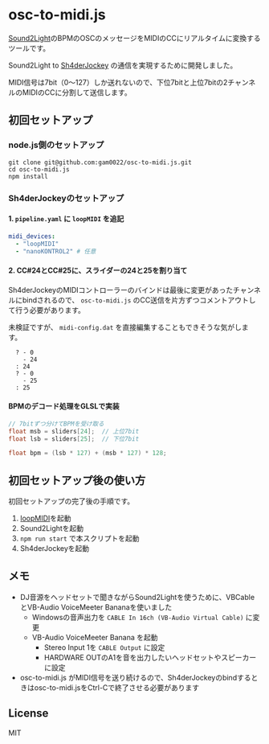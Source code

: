 # osc-to-midi.js

[Sound2Light](https://github.com/ETCLabs/Sound2Light)のBPMのOSCのメッセージをMIDIのCCにリアルタイムに変換するツールです。

Sound2Light to [Sh4derJockey](https://github.com/slerpyyy/sh4der-jockey) の通信を実現するために開発しました。

MIDI信号は7bit（0～127）しか送れないので、下位7bitと上位7bitの2チャンネルのMIDIのCCに分割して送信します。

## 初回セットアップ

### node.js側のセットアップ

```
git clone git@github.com:gam0022/osc-to-midi.js.git
cd osc-to-midi.js
npm install
```

### Sh4derJockeyのセットアップ

#### 1. `pipeline.yaml` に `loopMIDI` を追記

```yaml
midi_devices:
  - "loopMIDI"
  - "nanoKONTROL2" # 任意
```

#### 2. CC#24とCC#25に、スライダーの24と25を割り当て

Sh4derJockeyのMIDIコントローラーのバインドは最後に変更があったチャンネルにbindされるので、 `osc-to-midi.js` のCC送信を片方ずつコメントアウトして行う必要があります。

未検証ですが、 `midi-config.dat` を直接編集することもできそうな気がします。

```
  ? - 0
    - 24
  : 24
  ? - 0
    - 25
  : 25
```

#### BPMのデコード処理をGLSLで実装

```glsl
// 7bitずつ分けてBPMを受け取る
float msb = sliders[24];  // 上位7bit
float lsb = sliders[25];  // 下位7bit

float bpm = (lsb * 127) + (msb * 127) * 128;
```

## 初回セットアップ後の使い方

初回セットアップの完了後の手順です。

1. [loopMIDI](https://www.tobias-erichsen.de/software/loopmidi.html)を起動
2. Sound2Lightを起動
3. `npm run start` で本スクリプトを起動
4. Sh4derJockeyを起動

## メモ

- DJ音源をヘッドセットで聞きながらSound2Lightを使うために、VBCableとVB-Audio VoiceMeeter Bananaを使いました
    - Windowsの音声出力を `CABLE In 16ch (VB-Audio Virtual Cable)` に変更
    - VB-Audio VoiceMeeter Banana を起動
        - Stereo Input 1を `CABLE Output` に設定
        - HARDWARE OUTのA1を音を出力したいヘッドセットやスピーカーに設定
- osc-to-midi.js がMIDI信号を送り続けるので、Sh4derJockeyのbindするときはosc-to-midi.jsをCtrl-Cで終了させる必要があります

## License

MIT
